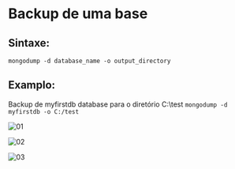 # Backup de uma base

## Sintaxe:
``` mongodump -d database_name -o output_directory ```

## Examplo: 
Backup de myfirstdb database para o diretório C:\test 
``` mongodump -d myfirstdb -o C:/test ```

![01](https://raw.githubusercontent.com/brunogoncalves/docs/master/mongodb/imagens/dump01.png)

![02](https://raw.githubusercontent.com/brunogoncalves/docs/master/mongodb/imagens/dump02.png)

![03](https://raw.githubusercontent.com/brunogoncalves/docs/master/mongodb/imagens/dump03.png)

